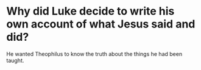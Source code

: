 # Why did Luke decide to write his own account of what Jesus said and did?

He wanted Theophilus to know the truth about the things he had been taught.
